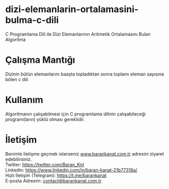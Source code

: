 # dizi-elemanlarin-ortalamasini-bulma-c-dili
C Programlama Dili ile Dizi Elemanlarının Aritmetik Ortalamasını Bulan Algoritma

# Çalışma Mantığı
Dizinin bütün elemanlarını baaşta topladıktan sonra toplamı eleman sayısına bölen c dili

# Kullanım
Algoritmanın çalışabilmesi için C programlama dilinin çalışabileceği program(ların) yüklü olması gereklidir.

# İletişim
Benimle iletişme geçmek isterseniz www.barankanat.com.tr adresini ziyaret edebilirsiniz.                          
Twitter: https://twitter.com/Baran_Knt                          
Linkedin: https://www.linkedin.com/in/baran-kanat-21b77318a/                          
Hızlı İletişim (Telegram): https://t.me/barankanat                          
E-posta Adresim: contact@barankanat.com.tr
